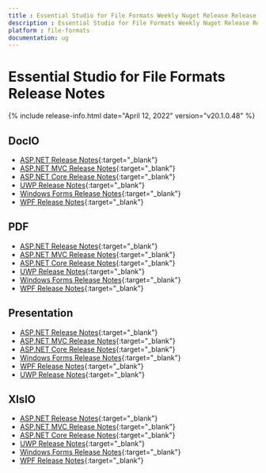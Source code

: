 ```yaml
---
title : Essential Studio for File Formats Weekly Nuget Release Release Notes  
description : Essential Studio for File Formats Weekly Nuget Release Release Notes  
platform : file-formats
documentation: ug
---
```


# Essential Studio for File Formats  Release Notes  

{% include release-info.html date="April 12, 2022" version="v20.1.0.48" %} 

## DocIO

* [ASP.NET Release Notes](/aspnet/release-notes/v20.1.0.48#docio){:target="_blank"}
* [ASP.NET MVC Release Notes](/aspnetmvc/release-notes/v20.1.0.48#docio){:target="_blank"}
* [ASP.NET Core Release Notes](/aspnet-core/release-notes/v20.1.0#docio){:target="_blank"}
* [UWP Release Notes](/uwp/release-notes/v20.1.0.48#docio){:target="_blank"}
* [Windows Forms Release Notes](/windowsforms/release-notes/v20.1.0.48#docio){:target="_blank"}
* [WPF Release Notes](/wpf/release-notes/v20.1.0.48#docio){:target="_blank"}


## PDF

* [ASP.NET Release Notes](/aspnet/release-notes/v20.1.0.48#pdf){:target="_blank"}
* [ASP.NET MVC Release Notes](/aspnetmvc/release-notes/v20.1.0.48#pdf){:target="_blank"}
* [ASP.NET Core Release Notes](/aspnet-core/release-notes/v20.1.0.48#pdf){:target="_blank"}
* [UWP Release Notes](/uwp/release-notes/v20.1.0.48#pdf){:target="_blank"}
* [Windows Forms Release Notes](/windowsforms/release-notes/v20.1.0.48#pdf){:target="_blank"}
* [WPF Release Notes](/wpf/release-notes/v20.1.0.48#pdf){:target="_blank"}


## Presentation

* [ASP.NET Release Notes](/aspnet/release-notes/v20.1.0.48#presentation){:target="_blank"}
* [ASP.NET MVC Release Notes](/aspnetmvc/release-notes/v20.1.0.48#presentation){:target="_blank"}
* [ASP.NET Core Release Notes](/aspnet-core/release-notes/v20.1.0.48#presentation){:target="_blank"}
* [Windows Forms Release Notes](/windowsforms/release-notes/v20.1.0.48#presentation){:target="_blank"}
* [WPF Release Notes](/wpf/release-notes/v20.1.0.48#presentation){:target="_blank"}
* [UWP Release Notes](/uwp/release-notes/v20.1.0.48#presentation){:target="_blank"}


## XlsIO

* [ASP.NET Release Notes](/aspnet/release-notes/v20.1.0.48#xlsio){:target="_blank"}
* [ASP.NET MVC Release Notes](/aspnetmvc/release-notes/v20.1.0.48#xlsio){:target="_blank"}
* [ASP.NET Core Release Notes](/aspnet-core/release-notes/v20.1.0.48#xlsio){:target="_blank"}
* [UWP Release Notes](/uwp/release-notes/v20.1.0.48#xlsio){:target="_blank"}
* [Windows Forms Release Notes](/windowsforms/release-notes/v20.1.0.48#xlsio){:target="_blank"}
* [WPF Release Notes](/wpf/release-notes/v20.1.0.48#xlsio){:target="_blank"}
